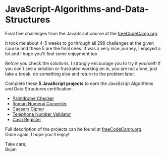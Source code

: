 # JavaScript-Algorithms-and-Data-Structures

Final five challenges from the JavaScript course at the [freeCodeCamp.org](https://www.freecodecamp.org/learn/javascript-algorithms-and-data-structures/).

It took me about 4-5 weeks to go through all 299 challenges at the given course and these 5 are the final ones. It was a very nice journey, I enjoyed a lot and I hope you'll find some enjoyment too.

Before you check the solutions, I strongly encourage you to try it yourself! If you can't see a solution or frustrated working on in, you are not alone, just take a break, do something else and return to the problem later.

Complete these **5 JavaScript projects** to earn the JavaScript Algorithms and Data Structures certification.
* [Palindrome Checker](https://www.freecodecamp.org/learn/javascript-algorithms-and-data-structures/javascript-algorithms-and-data-structures-projects/palindrome-checker)
* [Roman Numeral Converter](https://www.freecodecamp.org/learn/javascript-algorithms-and-data-structures/javascript-algorithms-and-data-structures-projects/roman-numeral-converter)
* [Caesars Cipher](https://www.freecodecamp.org/learn/javascript-algorithms-and-data-structures/javascript-algorithms-and-data-structures-projects/caesars-cipher)
* [Telephone Number Validator](https://www.freecodecamp.org/learn/javascript-algorithms-and-data-structures/javascript-algorithms-and-data-structures-projects/telephone-number-validator)
* [Cash Register](https://www.freecodecamp.org/learn/javascript-algorithms-and-data-structures/javascript-algorithms-and-data-structures-projects/cash-register)

Full description of the projects can be found at [freeCodeCamp.org](https://www.freecodecamp.org/learn/javascript-algorithms-and-data-structures/).\
Once again, I hope you'll enjoy!

Take care, \
Bojan
